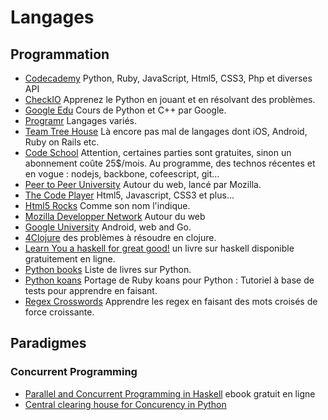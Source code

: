 Langages 
========

Programmation
-------------------------------
* [Codecademy](http://www.codecademy.com/) Python, Ruby, JavaScript, Html5, CSS3, Php et diverses API
* [CheckIO](http://www.checkio.org/) Apprenez le Python en jouant et en résolvant des problèmes.
* [Google Edu](https://developers.google.com/edu/) Cours de Python et C++ par Google.
* [Programr](http://www.programr.com/) Langages variés.
* [Team Tree House](http://teamtreehouse.com/) Là encore pas mal de langages dont iOS, Android, Ruby on Rails etc.
* [Code School](https://www.codeschool.com/) Attention, certaines parties sont gratuites, sinon un abonnement coûte 25$/mois. Au programme, des technos récentes et en vogue : nodejs, backbone, cofeescript, git...
* [Peer to Peer University](https://p2pu.org/en/schools/school-of-webcraft/) Autour du web, lancé par Mozilla.
* [The Code Player](http://thecodeplayer.com/) Html5, Javascript, CSS3 et plus...
* [Html5 Rocks](http://www.html5rocks.com) Comme son nom l'indique.
* [Mozilla Developper Network](https://developer.mozilla.org) Autour du web
* [Google University](https://developers.google.com/university/courses/) Android, web and Go.
* [4Clojure](http://www.4clojure.com/problems) des problèmes à résoudre en clojure.
* [Learn You a haskell for great good!](http://learnyouahaskell.com/chapters) un livre sur haskell disponible gratuitement en ligne.
* [Python books](http://pythonbooks.revolunet.com/) Liste de livres sur Python.
* [Python koans](https://github.com/gregmalcolm/python_koans) Portage de Ruby koans pour Python : Tutoriel à base de tests pour apprendre en faisant.
* [Regex Crosswords](http://regexcrossword.com/) Apprendre les regex en faisant des mots croisés de force croissante.

Paradigmes
-------------------------------

### Concurrent Programming ###
* [Parallel and Concurrent Programming in Haskell](http://chimera.labs.oreilly.com/books/1230000000929/index.html) ebook gratuit en ligne
* [Central clearing house for Concurency in Python](http://wiki.python.org/moin/Concurrency/)

